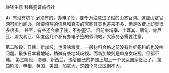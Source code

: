 赚钱生意  移民签证旅行社


4）有没有坑？
必须有的，办电子签，要千万注意进了假的山寨官网。这些山寨官网可能也能办，所要填写的信息和真实的官网其实也差来不多，但是收费上却贵很多很多。
甚至，有些还会收了钱，不办签证。
目前柬埔寨、土耳其、缅甸、肯尼亚、澳大利亚、印度这几个都有办电子签的假网站，大家务必需要注意。


第二阶段，日韩、新加坡，也没啥难度，一般材料合格之前没有作奸犯科的也没啥问题。最多日本看地域，稍微有些地域歧视。而新加坡则是单身女歧视。但都不难。
第三阶段，澳洲、新西兰，该给自己的护照上加上一个发达国家签证了。
第四阶段，申根、英国、美国、加拿大，这四个签证区别不大。

